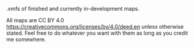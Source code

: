 .vmfs of finished and currently in-development maps.

All maps are CC BY 4.0 https://creativecommons.org/licenses/by/4.0/deed.en unless otherwise stated. Feel free to do whatever you want with them as long as you credit me somewhere.
